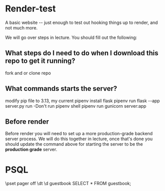 # Render-test

A basic website -- just enough to test out hooking things up to render, and not much more.

We will go over steps in lecture. You should fill out the following:

## What steps do I need to do when I download this repo to get it running?

fork and or clone repo

## What commands starts the server?

modify pip file to 3.13, my current
pipenv install flask
pipenv run flask --app server.py run
-Don't run pipenv shell
pipenv run gunicorn server:app

## Before render

Before render you will need to set up a more production-grade backend server process. We will do this together in lecture, once that's done you should update the command above for starting the server to be the **production grade** server.

# PSQL

\pset pager off
\dt
\d guestbook
SELECT \* FROM guestbook;
